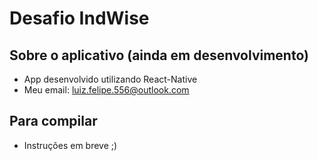 # Desafio IndWise
## Sobre o aplicativo (ainda em desenvolvimento)

- App desenvolvido utilizando React-Native
- Meu email: luiz.felipe.556@outlook.com

## Para compilar

- Instruções em breve ;)
